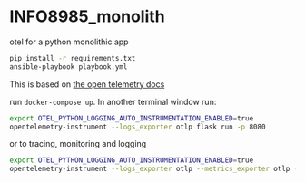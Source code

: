 # INFO8985_monolith
otel for a python monolithic app

```bash
pip install -r requirements.txt
ansible-playbook playbook.yml
```

This is based on [the open telemetry docs](https://opentelemetry.io/docs/languages/python/getting-started/)

run `docker-compose up`. In another terminal window run:

```bash
export OTEL_PYTHON_LOGGING_AUTO_INSTRUMENTATION_ENABLED=true
opentelemetry-instrument --logs_exporter otlp flask run -p 8080
```
or to tracing, monitoring and logging


```bash
export OTEL_PYTHON_LOGGING_AUTO_INSTRUMENTATION_ENABLED=true
opentelemetry-instrument --logs_exporter otlp --metrics_exporter otlp --traces_exporter otlp --service_name your-service-name flask run -p 8080
```

